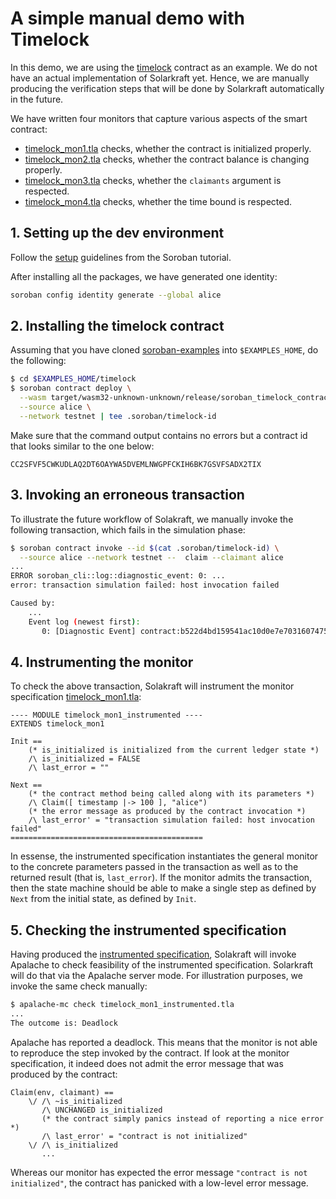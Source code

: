 # A simple manual demo with Timelock

In this demo, we are using the [timelock][] contract as an example.  We do not
have an actual implementation of Solarkraft yet. Hence, we are manually
producing the verification steps that will be done by Solarkraft automatically
in the future.

We have written four monitors that capture various aspects of the smart contract:

 - [timelock_mon1.tla][] checks, whether the contract is initialized properly.
 - [timelock_mon2.tla][] checks, whether the contract balance is changing properly.
 - [timelock_mon3.tla][] checks, whether the `claimants` argument is respected.
 - [timelock_mon4.tla][] checks, whether the time bound is respected.

## 1. Setting up the dev environment

Follow the [setup][] guidelines from the Soroban tutorial.

After installing all the packages, we have generated one identity:

```sh
soroban config identity generate --global alice
```

## 2. Installing the timelock contract

Assuming that you have cloned [soroban-examples][] into `$EXAMPLES_HOME`,
do the following:

```sh
$ cd $EXAMPLES_HOME/timelock
$ soroban contract deploy \
  --wasm target/wasm32-unknown-unknown/release/soroban_timelock_contract.wasm \
  --source alice \
  --network testnet | tee .soroban/timelock-id
```

Make sure that the command output contains no errors but a contract id that
looks similar to the one below:

```
CC2SFVF5CWKUDLAQ2DT6OAYWA5DVEMLNWGPFCKIH6BK7GSVFSADX2TIX
```

## 3. Invoking an erroneous transaction

To illustrate the future workflow of Solakraft, we manually invoke the following
transaction, which fails in the simulation phase:

```sh
$ soroban contract invoke --id $(cat .soroban/timelock-id) \
  --source alice --network testnet --  claim --claimant alice
...
ERROR soroban_cli::log::diagnostic_event: 0: ...
error: transaction simulation failed: host invocation failed

Caused by:
    ...
    Event log (newest first):
       0: [Diagnostic Event] contract:b522d4bd159541ac10d0e7e70316074752316db19e512907f055f34aa590077d, topics:[error, Error(WasmVm, InvalidAction)], data:["VM call trapped: UnreachableCodeReached", claim]
```

## 4. Instrumenting the monitor

To check the above transaction, Solakraft will instrument the monitor
specification [timelock_mon1.tla][]:

```tla
---- MODULE timelock_mon1_instrumented ----
EXTENDS timelock_mon1

Init ==
    (* is_initialized is initialized from the current ledger state *)
    /\ is_initialized = FALSE
    /\ last_error = ""

Next ==
    (* the contract method being called along with its parameters *)
    /\ Claim([ timestamp |-> 100 ], "alice")
    (* the error message as produced by the contract invocation *)
    /\ last_error' = "transaction simulation failed: host invocation failed"
===========================================
```

In essense, the instrumented specification instantiates the general monitor to
the concrete parameters passed in the transaction as well as to the returned
result (that is, `last_error`). If the monitor admits the transaction, then the
state machine should be able to make a single step as defined by `Next` from the
initial state, as defined by `Init`.

## 5. Checking the instrumented specification

Having produced the [instrumented specification][], Solakraft will invoke Apalache
to check feasibility of the instrumented specification. Solarkraft will do that
via the Apalache server mode. For illustration purposes, we invoke the same
check manually:

```sh
$ apalache-mc check timelock_mon1_instrumented.tla
...
The outcome is: Deadlock
```

Apalache has reported a deadlock. This means that the monitor is not able to
reproduce the step invoked by the contract. If look at the monitor specification,
it indeed does not admit the error message that was produced by the contract:

```tla
Claim(env, claimant) ==
    \/ /\ ~is_initialized
       /\ UNCHANGED is_initialized
       (* the contract simply panics instead of reporting a nice error *)
       /\ last_error' = "contract is not initialized"
    \/ /\ is_initialized
       ...
```

Whereas our monitor has expected the error message `"contract is not
initialized"`, the contract has panicked with a low-level error message.


[timelock]: https://github.com/stellar/soroban-examples/blob/v20.0.0/timelock/src/lib.rs
[setup]: https://github.com/stellar/soroban-examples/blob/v20.0.0/timelock/src/lib.rs
[soroban-examples]: https://github.com/stellar/soroban-examples/tree/v20.0.0
[Apalache manual]: https://apalache.informal.systems/docs/apalache/index.html
[timelock_mon1.tla]: ./timelock_mon1.tla
[timelock_mon1_instrumented.tla]: ./timelock_mon1_instrumented.tla
[instrumented specification]: ./timelock_mon1_instrumented.tla
[timelock_mon2.tla]: ./timelock_mon2.tla
[timelock_mon3.tla]: ./timelock_mon3.tla
[timelock_mon4.tla]: ./timelock_mon4.tla